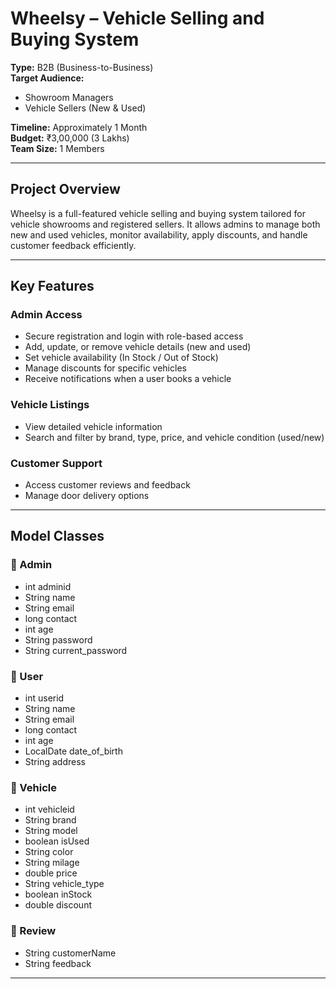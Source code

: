 # Wheelsy – Vehicle Selling and Buying System

**Type:** B2B (Business-to-Business)  
**Target Audience:**  
- Showroom Managers  
- Vehicle Sellers (New & Used)

**Timeline:** Approximately 1 Month  
**Budget:** ₹3,00,000 (3 Lakhs)  
**Team Size:** 1 Members  

---

## Project Overview

Wheelsy is a full-featured vehicle selling and buying system tailored for vehicle showrooms and registered sellers. It allows admins to manage both new and used vehicles, monitor availability, apply discounts, and handle customer feedback efficiently.

---

## Key Features

### Admin Access
- Secure registration and login with role-based access
- Add, update, or remove vehicle details (new and used)
- Set vehicle availability (In Stock / Out of Stock)
- Manage discounts for specific vehicles
- Receive notifications when a user books a vehicle

### Vehicle Listings
- View detailed vehicle information
- Search and filter by brand, type, price, and vehicle condition (used/new)

### Customer Support
- Access customer reviews and feedback
- Manage door delivery options

---

## Model Classes

### 🔹 Admin
- int adminid  
- String name  
- String email  
- long contact  
- int age  
- String password  
- String current_password  

### 🔹 User
- int userid  
- String name  
- String email  
- long contact  
- int age  
- LocalDate date_of_birth  
- String address  

### 🔹 Vehicle
- int vehicleid  
- String brand  
- String model  
- boolean isUsed  
- String color  
- String milage  
- double price  
- String vehicle_type  
- boolean inStock  
- double discount  

### 🔹 Review
- String customerName  
- String feedback  

---
